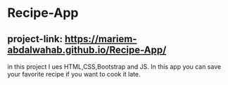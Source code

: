 # Recipe-App
## project-link: https://mariem-abdalwahab.github.io/Recipe-App/
 in this project I ues HTML,CSS,Bootstrap and JS.
 In this app you can save your favorite recipe if you want to cook it late.
